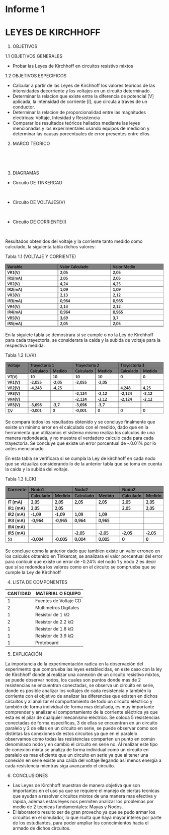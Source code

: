 #  Informe 1 
# LEYES DE KIRCHHOFF

1. OBJETIVOS

1.1 OBJETIVOS GENERALES

* Probar las Leyes de Kirchhoff en circuitos resistivo mixtos

1.2 OBJETIVOS ESPECIFICOS

* Calcular a partir de las Leyes de Kirchhoff los valores teóricos de las intensidades decorriente y los voltajes en un circuito determinado.
* Determinar la relacion que existe entre la diferencia de potencial [V] aplicada,  la intensidad de corriente [I], que circula a traves de un conductor.
* Determinar la relacion de proporcionalidad entre las magnitudes electricas: Voltaje, Intesidad y Resistencia
* Comparar los resultados teóricos hallados mediante las leyes mencionadas y los experimentales usando equipos de medición y determinar las causas porcentuales de error presentes entre ellos.

2. MARCO TEORICO

![]()

![]()


3. DIAGRAMAS

* Circuito DE TINKERCAD

![]()

* Circuito DE VOLTAJES(V)

![]()

* Circuito DE CORRIENTE(I)

![]()

Resultados obtenidos del voltaje y la corriente tanto medido como calculado, la siguienta tabla dichos valores:

Tabla 1.1 (VOLTAJE Y CORRIENTE)

![](https://github.com/JosueCamp2020/InformeLeyesKirchhoff/blob/main/Imagenes/Tabla%201.1.png)

En la siguiete tabla se demostrara si se cumple o no la Ley de Kirchhoff para cada trayectoria, se considerara la caida y la subida de voltaje para la respectiva medida.

Tabla 1.2 (LVK)

![](https://github.com/JosueCamp2020/InformeLeyesKirchhoff/blob/main/Imagenes/Tabla%201.2.png)

Se compara todos los resultados obtenido y se concluye finalmente que existe un minimo error en el calculado con el medido, dado que en la herramienta que utilizamos el sistema mismo realiza los calculos de una manera redondeada, y no muestra el verdadero calculo cada para cada trayectoria.
Se concluye que existe un error porcentual de -.0.01% por lo antes mencionado.

En esta tabla se verificara si se cumpla la Ley de kirchhoff en cada nodo que se vizualiza considerando lo de la anterior tabla que se toma en cuenta la caida y la subida del voltaje.

Tabla 1.3 (LCK)

![](https://github.com/JosueCamp2020/InformeLeyesKirchhoff/blob/main/Imagenes/Tabla%201.3.png)

Se concluye como la anterior dado que tambien existe un valor erroneo en los calculos obtenido en Tinkercat, se analizara el valor porcentual del error para conlcuir que existe un error de -0.24% del nodo 1 y nodo 2 es decir que si se redondea los valores como en el circuito se comprueba que se cumple la Ley de Kirchhoff

4. LISTA DE COMPONENTES

| CANTIDAD | MATERIAL O EQUIPO |
| ------------- | ------------- |
| 1 | Fuentes de Voltaje CD  |
| 2 | Multímetros Digitales |
| 1 | Resistor de 1 kΩ |
| 2 | Resistor de 2.2 kΩ |
| 1 | Resistor de 1.8 kΩ  |
| 1 | Resistor de 3.9 kΩ  |
| 1 | Protoboard  |

5. EXPLICACIÓN

La importancia de la experimentación radica en la observación del experimento que comprueba las leyes establecidas, en este caso con la ley de Kirchhoff donde al realizar una conexión de un circuito resistivo mixtos, se puede observar nodos, los cuales son puntos donde mas de 2 resistencias se encuentran conectadas, se observa un circuito en serie, donde es posible analizar los voltajes de cada resistencia y también la corriente con el objetivo de analizar las diferencias que existen en dichos circuitos y al analizar el comportamiento de todo un circuito eléctrico y también de forma individual de forma mas detallada, es muy importante comprender y analizar el comportamiento de la corriente eléctrica ya que esta es el pilar de cualquier mecanismo eléctrico.
Se coloca 5 resistencias conectadas de forma especificas, 3 de ellas se encuentran en un circuito paralelo y 2 de ellas en un circuito en serie, se puede observar como son distintas las conexiones de estos circuitos ya que en el paralelo observamos como todas las resistencias comparten un punto en común denominado nodo y en cambio el circuito en serie no.
Al realizar este tipo de conexión mixta se analiza de forma individual como un circuito en paralelo es mas eficiente que un circuito en serie ya que al tener una conexión en serie existe una caída del voltaje llegando así menos energía a cada resistencia mientras siga avanzando el circuito.

6. CONCLUSIONES

* Las Leyes de Kirchhoff muestran de manera objetiva que son importantes en el uso ya que se requiere el manejo de ciertas tecnicas que ayudan a resolver circuitos mixtos de una manera mas efectiva y rapida, ademas estas leyes nos permiten analizar los problemas por medio de 2 tecnicas fundamentales: Mayas y Nodos.
* El laboratorio resulto ser de gran provecho ya que se pudo armar los circuitos en el simulador, lo que rsulta que haya mayor interes por parte de los estudiantes, para poder ampliar los conocimientos hacia el armado de dichos circuitos.

